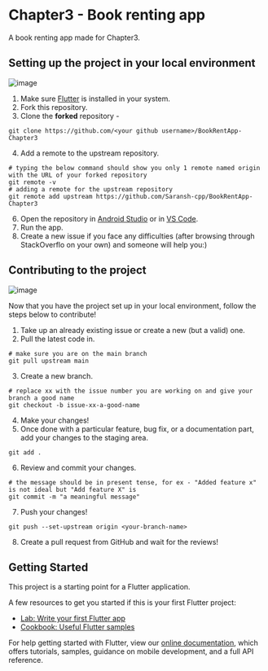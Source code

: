 # Chapter3 - Book renting app

A book renting app made for Chapter3.

## Setting up the project in your local environment
![image](https://user-images.githubusercontent.com/74055102/141175363-4c00515a-2658-475e-b510-394110d43ec5.png)
1. Make sure [Flutter]() is installed in your system.
2. Fork this repository.
3. Clone the **forked** repository -
```
git clone https://github.com/<your github username>/BookRentApp-Chapter3
```
4. Add a remote to the upstream repository.
```
# typing the below command should show you only 1 remote named origin with the URL of your forked repository
git remote -v
# adding a remote for the upstream repository
git remote add upstream https://github.com/Saransh-cpp/BookRentApp-Chapter3
```
6. Open the repository in [Android Studio]() or in [VS Code]().
7. Run the app.
8. Create a new issue if you face any difficulties (after browsing through StackOverflo on your own) and someone will help you:)

## Contributing to the project
![image](https://user-images.githubusercontent.com/74055102/141175911-fbefae23-d381-44b3-bcfb-d369cfb66659.png)

Now that you have the project set up in your local environment, follow the steps below to contribute!

1. Take up an already existing issue or create a new (but a valid) one.
2. Pull the latest code in.
```
# make sure you are on the main branch
git pull upstream main
```
3. Create a new branch.
```
# replace xx with the issue number you are working on and give your branch a good name
git checkout -b issue-xx-a-good-name
```
4. Make your changes!
5. Once done with a particular feature, bug fix, or a documentation part, add your changes to the staging area.
```
git add .
```
6. Review and commit your changes.
```
# the message should be in present tense, for ex - "Added feature x" is not ideal but "Add feature X" is
git commit -m "a meaningful message"
```
7. Push your changes!
```
git push --set-upstream origin <your-branch-name>
```
8. Create a pull request from GitHub and wait for the reviews!

## Getting Started

This project is a starting point for a Flutter application.

A few resources to get you started if this is your first Flutter project:

- [Lab: Write your first Flutter app](https://flutter.dev/docs/get-started/codelab)
- [Cookbook: Useful Flutter samples](https://flutter.dev/docs/cookbook)

For help getting started with Flutter, view our
[online documentation](https://flutter.dev/docs), which offers tutorials,
samples, guidance on mobile development, and a full API reference.
